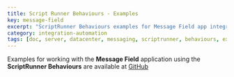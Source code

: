 ```yaml
---
title: Script Runner Behaviours - Examples
key: message-field
excerpt: "ScriptRunner Behaviours examples for Message Field app integration with GitHub gists demonstrating advanced JavaScript customization techniques."
category: integration-automation
tags: [doc, server, datacenter, messaging, scriptrunner, behaviours, examples, javascript, automation, integration]
---
```


Examples for working with the **Message Field** application using the **ScriptRunner Behaviours** are available at [GitHub](https://gist.github.com/JiBrok/public)

<script src="https://gist.github.com/JiBrok/281ed8dfe5c405dde4faa175def3be14.js"></script>

<script src="https://gist.github.com/JiBrok/1259e91b68b1475fd97941bf9420a16b.js"></script>


